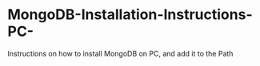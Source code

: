 # MongoDB-Installation-Instructions-PC-
Instructions on how to install MongoDB on PC, and add it to the Path
